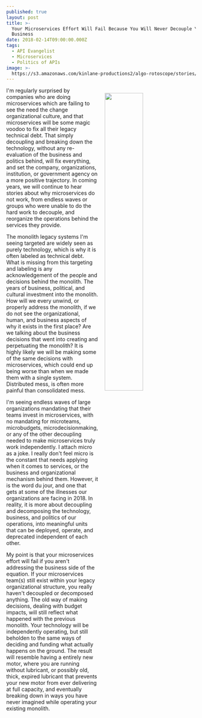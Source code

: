 ```yaml
---
published: true
layout: post
title: >-
  Your Microservices Effort Will Fail Because You Will Never Decouple Your
  Business
date: 2018-02-14T09:00:00.000Z
tags:
  - API Evangelist
  - Microservices
  - Politics of APIs
image: >-
  https://s3.amazonaws.com/kinlane-productions2/algo-rotoscope/stories/containership_deep_connections.jpg
---
```

<p><img src="https://s3.amazonaws.com/kinlane-productions2/algo-rotoscope/stories/containership_deep_connections.jpg" align="right" width="45%" style="padding: 15px;" /></p>I'm regularly surprised by companies who are doing microservices which are failing to see the need the change organizational culture, and that microservices will be some magic voodoo to fix all their legacy technical debt. That simply decoupling and breaking down the technology, without any re-evaluation of the business and politics behind, will fix everything, and set the company, organizations, institution, or government agency on a more positive trajectory. In coming years, we will continue to hear stories about why microservices do not work, from endless waves or groups who were unable to do the hard work to decouple, and reorganize the operations behind the services they provide.

The monolith legacy systems I'm seeing targeted are widely seen as purely technology, which is why it is often labeled as technical debt. What is missing from this targeting and labeling is any acknowledgement of the people and decisions behind the monolith. The years of business, political, and cultural investment into the monolith. How will we every unwind, or properly address the monolith, if we do not see the organizational, human, and business aspects of why it exists in the first place? Are we talking about the business decisions that went into creating and perpetuating the monolith? It is highly likely we will be making some of the same decisions with microservices, which could end up being worse than when we made them with a single system. Distributed mess, is often more painful than consolidated mess.

I'm seeing endless waves of large organizations mandating that their teams invest in microservices, with no mandating for microteams, microbudgets, microdecisionmaking, or any of the other decoupling needed to make microservices truly work independently. I attach micro as a joke. I really don't feel micro is the constant that needs applying when it comes to services, or the business and organizational mechanism behind them. However, it is the word du jour, and one that gets at some of the illnesses our organizations are facing in 2018. In reality, it is more about decoupling and decomposing the technology, business, and politics of our operations, into meaningful units that can be deployed, operate, and deprecated independent of each other. 

My point is that your microservices effort will fail if you aren't addressing the business side of the equation. If your microservices team(s) still exist within your legacy organizational structure, you really haven't decoupled or decomposed anything. The old way of making decisions, dealing with budget impacts, will still reflect what happened with the previous monolith. Your technology will be independently operating, but still beholden to the same ways of deciding and funding what actually happens on the ground. The result will resemble having a entirely new motor, where you are running without lubricant, or possibly old, thick, expired lubricant that prevents your new motor from ever delivering at full capacity, and eventually breaking down in ways you have never imagined while operating your existing monolith.
